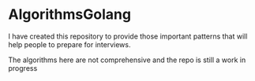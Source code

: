 # AlgorithmsGolang

I have created this repository to provide those important patterns that will help people to prepare for interviews.

The algorithms here are not comprehensive and the repo is still a work in progress

